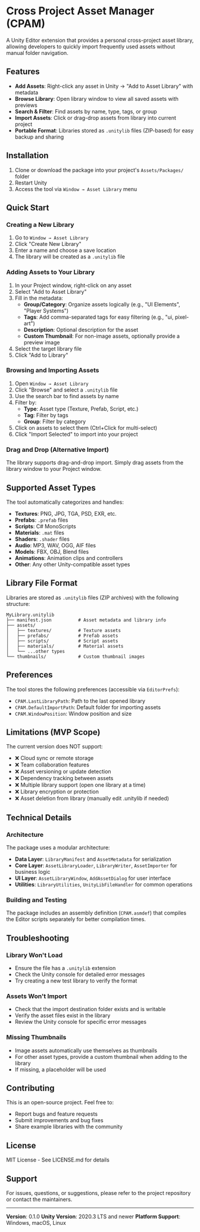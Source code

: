 # Cross Project Asset Manager (CPAM)

A Unity Editor extension that provides a personal cross-project asset library, allowing developers to quickly import frequently used assets without manual folder navigation.

## Features

- **Add Assets**: Right-click any asset in Unity → "Add to Asset Library" with metadata
- **Browse Library**: Open library window to view all saved assets with previews
- **Search & Filter**: Find assets by name, type, tags, or group
- **Import Assets**: Click or drag-drop assets from library into current project
- **Portable Format**: Libraries stored as `.unitylib` files (ZIP-based) for easy backup and sharing

## Installation

1. Clone or download the package into your project's `Assets/Packages/` folder
2. Restart Unity
3. Access the tool via `Window → Asset Library` menu

## Quick Start

### Creating a New Library

1. Go to `Window → Asset Library`
2. Click "Create New Library"
3. Enter a name and choose a save location
4. The library will be created as a `.unitylib` file

### Adding Assets to Your Library

1. In your Project window, right-click on any asset
2. Select "Add to Asset Library"
3. Fill in the metadata:
   - **Group/Category**: Organize assets logically (e.g., "UI Elements", "Player Systems")
   - **Tags**: Add comma-separated tags for easy filtering (e.g., "ui, pixel-art")
   - **Description**: Optional description for the asset
   - **Custom Thumbnail**: For non-image assets, optionally provide a preview image
4. Select the target library file
5. Click "Add to Library"

### Browsing and Importing Assets

1. Open `Window → Asset Library`
2. Click "Browse" and select a `.unitylib` file
3. Use the search bar to find assets by name
4. Filter by:
   - **Type**: Asset type (Texture, Prefab, Script, etc.)
   - **Tag**: Filter by tags
   - **Group**: Filter by category
5. Click on assets to select them (Ctrl+Click for multi-select)
6. Click "Import Selected" to import into your project

### Drag and Drop (Alternative Import)

The library supports drag-and-drop import. Simply drag assets from the library window to your Project window.

## Supported Asset Types

The tool automatically categorizes and handles:

- **Textures**: PNG, JPG, TGA, PSD, EXR, etc.
- **Prefabs**: `.prefab` files
- **Scripts**: C# MonoScripts
- **Materials**: `.mat` files
- **Shaders**: `.shader` files
- **Audio**: MP3, WAV, OGG, AIF files
- **Models**: FBX, OBJ, Blend files
- **Animations**: Animation clips and controllers
- **Other**: Any other Unity-compatible asset types

## Library File Format

Libraries are stored as `.unitylib` files (ZIP archives) with the following structure:

```
MyLibrary.unitylib
├── manifest.json          # Asset metadata and library info
├── assets/
│   ├── textures/          # Texture assets
│   ├── prefabs/           # Prefab assets
│   ├── scripts/           # Script assets
│   ├── materials/         # Material assets
│   └── ...other types
└── thumbnails/            # Custom thumbnail images
```

## Preferences

The tool stores the following preferences (accessible via `EditorPrefs`):

- `CPAM.LastLibraryPath`: Path to the last opened library
- `CPAM.DefaultImportPath`: Default folder for importing assets
- `CPAM.WindowPosition`: Window position and size

## Limitations (MVP Scope)

The current version does NOT support:

- ❌ Cloud sync or remote storage
- ❌ Team collaboration features
- ❌ Asset versioning or update detection
- ❌ Dependency tracking between assets
- ❌ Multiple library support (open one library at a time)
- ❌ Library encryption or protection
- ❌ Asset deletion from library (manually edit .unitylib if needed)

## Technical Details

### Architecture

The package uses a modular architecture:

- **Data Layer**: `LibraryManifest` and `AssetMetadata` for serialization
- **Core Layer**: `AssetLibraryLoader`, `LibraryWriter`, `AssetImporter` for business logic
- **UI Layer**: `AssetLibraryWindow`, `AddAssetDialog` for user interface
- **Utilities**: `LibraryUtilities`, `UnityLibFileHandler` for common operations

### Building and Testing

The package includes an assembly definition (`CPAM.asmdef`) that compiles the Editor scripts separately for better compilation times.

## Troubleshooting

### Library Won't Load

- Ensure the file has a `.unitylib` extension
- Check the Unity console for detailed error messages
- Try creating a new test library to verify the format

### Assets Won't Import

- Check that the import destination folder exists and is writable
- Verify the asset files exist in the library
- Review the Unity console for specific error messages

### Missing Thumbnails

- Image assets automatically use themselves as thumbnails
- For other asset types, provide a custom thumbnail when adding to the library
- If missing, a placeholder will be used

## Contributing

This is an open-source project. Feel free to:

- Report bugs and feature requests
- Submit improvements and bug fixes
- Share example libraries with the community

## License

MIT License - See LICENSE.md for details

## Support

For issues, questions, or suggestions, please refer to the project repository or contact the maintainers.

---

**Version**: 0.1.0
**Unity Version**: 2020.3 LTS and newer
**Platform Support**: Windows, macOS, Linux
